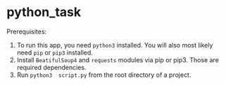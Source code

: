 # python_task

Prerequisites:

1. To run this app, you need ```python3``` installed. You will also most likely need ```pip``` or ```pip3``` installed.
2. Install ```BeatifulSoup4``` and ```requests``` modules via pip or pip3. Those are required dependencies.
3. Run ```python3  script.py``` from the root directory of a project.